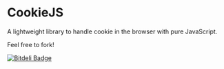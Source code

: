 CookieJS
========

A lightweight library to handle cookie in the browser with pure JavaScript.

Feel free to fork!


[![Bitdeli Badge](https://d2weczhvl823v0.cloudfront.net/edysegura/cookiejs/trend.png)](https://bitdeli.com/free "Bitdeli Badge")

